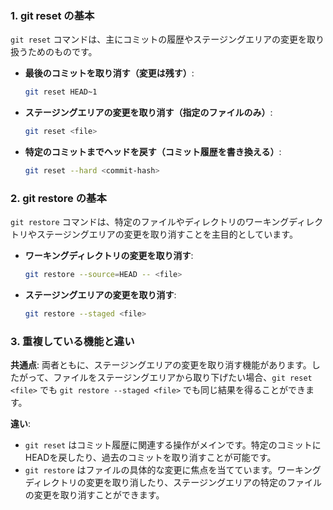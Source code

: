 ### 1. git reset の基本

`git reset` コマンドは、主にコミットの履歴やステージングエリアの変更を取り扱うためのものです。

- **最後のコミットを取り消す（変更は残す）**:
  ```bash
  git reset HEAD~1
  ```

- **ステージングエリアの変更を取り消す（指定のファイルのみ）**:
  ```bash
  git reset <file>
  ```

- **特定のコミットまでヘッドを戻す（コミット履歴を書き換える）**:
  ```bash
  git reset --hard <commit-hash>
  ```

### 2. git restore の基本

`git restore` コマンドは、特定のファイルやディレクトリのワーキングディレクトリやステージングエリアの変更を取り消すことを主目的としています。

- **ワーキングディレクトリの変更を取り消す**:
  ```bash
  git restore --source=HEAD -- <file>
  ```

- **ステージングエリアの変更を取り消す**:
  ```bash
  git restore --staged <file>
  ```

### 3. 重複している機能と違い

**共通点**:
両者ともに、ステージングエリアの変更を取り消す機能があります。したがって、ファイルをステージングエリアから取り下げたい場合、`git reset <file>` でも `git restore --staged <file>` でも同じ結果を得ることができます。

**違い**:
- `git reset` はコミット履歴に関連する操作がメインです。特定のコミットにHEADを戻したり、過去のコミットを取り消すことが可能です。
- `git restore` はファイルの具体的な変更に焦点を当てています。ワーキングディレクトリの変更を取り消したり、ステージングエリアの特定のファイルの変更を取り消すことができます。
